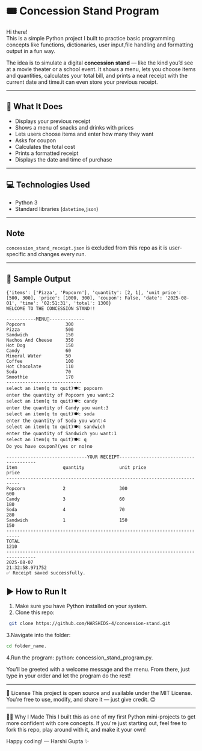 # 🎟️ Concession Stand Program

Hi there!   
This is a simple Python project I built to practice basic programming concepts like functions, dictionaries, user input,file handling and formatting output in a fun way.

The idea is to simulate a digital **concession stand** — like the kind you’d see at a movie theater or a school event. It shows a menu, lets you choose items and quantities, calculates your total bill, and prints a neat receipt with the current date and time.it can even store your previous receipt.

---

## 🧾 What It Does

- Displays your previous receipt
- Shows a menu of snacks and drinks with prices
- Lets users choose items and enter how many they want
- Asks for coupon
- Calculates the total cost
- Prints a formatted receipt 
- Displays the date and time of purchase

--- 

## 💻 Technologies Used

- Python 3
- Standard libraries (`datetime`,`json`)

---

## Note
`concession_stand_receipt.json` is excluded from this repo as it is user-specific and changes every run.

---

## 🧾 Sample Output
```
{'items': ['Pizza', 'Popcorn'], 'quantity': [2, 1], 'unit price': [500, 300], 'price': [1000, 300], 'coupon': False, 'date': '2025-08-01', 'time': '02:51:31', 'total': 1300}
WELCOME TO THE CONCESSION STAND!!

-----------MENU📜-------------   
Popcorn               300        
Pizza                 500        
Sandwich              150
Nachos And Cheese     350
Hot Dog               150
Candy                 60
Mineral Water         50
Coffee                100
Hot Chocolate         110
Soda                  70
Smoothie              170
----------------------------
select an item(q to quit)🍽: popcorn
enter the quantity of Popcorn you want:2
select an item(q to quit)🍽: candy
enter the quantity of Candy you want:3
select an item(q to quit)🍽: soda
enter the quantity of Soda you want:4
select an item(q to quit)🍽: sandwich
enter the quantity of Sandwich you want:1
select an item(q to quit)🍽: q
Do you have coupon?(yes or no)no

------------------------------YOUR RECEIPT---------------------------------------
item                 quantity             unit price                price        
---------------------------------------------------------------------------      
Popcorn              2                    300                         600        
Candy                3                    60                          180        
Soda                 4                    70                          280        
Sandwich             1                    150                         150        
---------------------------------------------------------------------------      
TOTAL                                                              1210
---------------------------------------------------------------------------------
2025-08-07
21:32:58.971752
✅ Receipt saved successfully.
```

## ▶️ How to Run It

1. Make sure you have Python installed on your system.
2. Clone this repo:
  ```bash
   git clone https://github.com/HARSHIDS-4/concession-stand.git
   ```
   
3.Navigate into the folder:
  ```bash
  cd folder_name.
  ```
  
4.Run the program:
  python: concession_stand_program.py.
  
You’ll be greeted with a welcome message and the menu. From there, just type in your order and let the program do the rest!

---

📄 License
This project is open source and available under the MIT License.
You're free to use, modify, and share it — just give credit. 😊

---

🙋‍♀️ Why I Made This
I built this as one of my first Python mini-projects to get more confident with core concepts. If you're just starting out, feel free to fork this repo, play around with it, and make it your own!

Happy coding!
— Harshi Gupta ✨